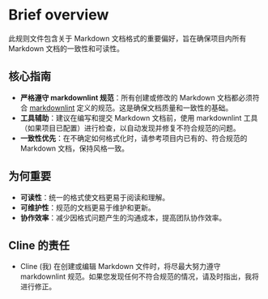 # Brief overview

此规则文件包含关于 Markdown 文档格式的重要偏好，旨在确保项目内所有 Markdown 文档的一致性和可读性。

## 核心指南

- **严格遵守 markdownlint 规范**：所有创建或修改的 Markdown 文档都必须符合 [markdownlint](https://github.com/DavidAnson/markdownlint/blob/main/doc/Rules.md) 定义的规范。这是确保文档质量和一致性的基础。
- **工具辅助**：建议在编写和提交 Markdown 文档前，使用 markdownlint 工具（如果项目已配置）进行检查，以自动发现并修复不符合规范的问题。
- **一致性优先**：在不确定如何格式化时，请参考项目内已有的、符合规范的 Markdown 文档，保持风格一致。

## 为何重要

- **可读性**：统一的格式使文档更易于阅读和理解。
- **可维护性**：规范的文档更易于维护和更新。
- **协作效率**：减少因格式问题产生的沟通成本，提高团队协作效率。

## Cline 的责任

- Cline (我) 在创建或编辑 Markdown 文件时，将尽最大努力遵守 markdownlint 规范。如果您发现任何不符合规范的情况，请及时指出，我将进行修正。
